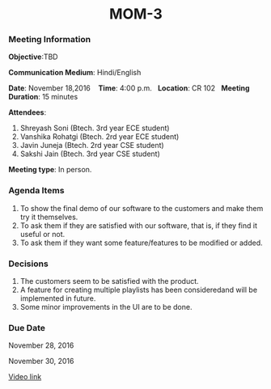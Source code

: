 

<div align=center>
<h1>MOM-3</h1>
</div>


### Meeting Information

**Objective**:TBD

**Communication Medium**: Hindi/English

**Date**: November 18,2016 &nbsp;&nbsp; **Time**: 4:00 p.m.&nbsp;&nbsp; **Location**: CR 102&nbsp;&nbsp; **Meeting Duration**: 15 minutes



**Attendees**: 
1. Shreyash Soni (Btech. 3rd year ECE student)
2. Vanshika Rohatgi (Btech. 2rd year ECE student)
3. Javin Juneja (Btech. 2rd year CSE student)
4. Sakshi Jain (Btech. 3rd year CSE student)



**Meeting type**: In person.





### Agenda Items
1. To show the final demo of our software to the customers and make them try it themselves.
2. To ask them if they are satisfied with our software, that is, if they find it useful or not.
3. To ask them if they want some feature/features to be modified or added.






### Decisions
1. The customers seem to be satisfied with the product.
2. A feature for creating multiple playlists has been consideredand will be implemented in future.
3. Some minor improvements in the UI are to be done.




### Due Date

November 28, 2016

November 30, 2016

[Video link](https://www.youtube.com/watch?v=w1EEVP3My2E)

